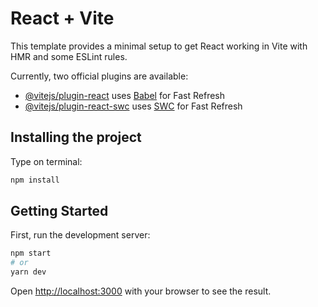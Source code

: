 # React + Vite

This template provides a minimal setup to get React working in Vite with HMR and some ESLint rules.

Currently, two official plugins are available:

- [@vitejs/plugin-react](https://github.com/vitejs/vite-plugin-react/blob/main/packages/plugin-react/README.md) uses [Babel](https://babeljs.io/) for Fast Refresh
- [@vitejs/plugin-react-swc](https://github.com/vitejs/vite-plugin-react-swc) uses [SWC](https://swc.rs/) for Fast Refresh

## Installing the project

Type on terminal:

```bash
npm install
```

## Getting Started

First, run the development server:

```bash
npm start
# or
yarn dev
```

Open [http://localhost:3000](http://localhost:3000) with your browser to see the result.